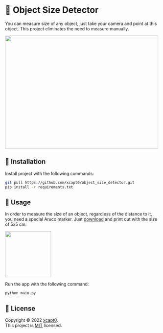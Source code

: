 # 📏 Object Size Detector

You can measure size of any object, just take your camera and point at this object. This project eliminates the need to measure manually.

<img width=500 height=370 src="https://user-images.githubusercontent.com/70326958/151651104-2bc75d56-79fa-4a80-a2ba-65ce5e382b96.png">


## 🎁 Installation
Install project with the following commands:
```sh
git pull https://github.com/xcapt0/object_size_detector.git
pip install -r requirements.txt
```

## 🤔 Usage

In order to measure the size of an object, regardless of the distance to it, you need a special Aruco marker. Just [download](https://user-images.githubusercontent.com/70326958/151595583-986f479e-2b40-4189-8929-dea03c601f53.svg) and print out with the size of 5x5 cm.

<img width=150 height=150 src="https://user-images.githubusercontent.com/70326958/151595583-986f479e-2b40-4189-8929-dea03c601f53.svg">

Run the app with the following command:
```sh
python main.py
```

## 📝 License

Copyright © 2022 [xcapt0](https://github.com/xcapt0).<br />
This project is [MIT](https://github.com/xcapt0/object_size_detector/blob/main/LICENSE) licensed.

